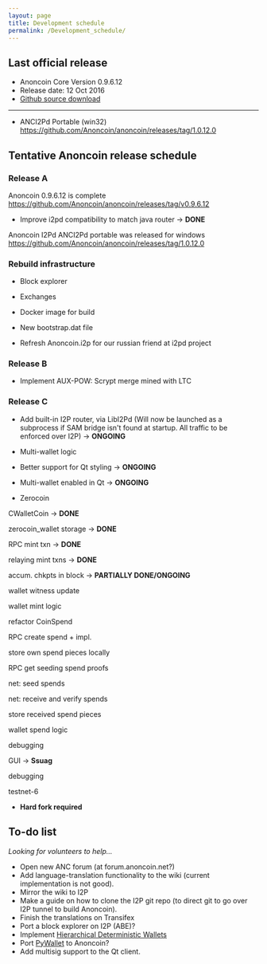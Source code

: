 ```yaml
---
layout: page
title: Development schedule
permalink: /Development_schedule/
---
```


Last official release
---------------------

-   Anoncoin Core Version 0.9.6.12
-   Release date: 12 Oct 2016
-   [Github source download](https://github.com/Anoncoin/anoncoin/tree/master)

------------------------------------------------------------------------

-   ANCI2Pd Portable (win32) <https://github.com/Anoncoin/anoncoin/releases/tag/1.0.12.0>

Tentative Anoncoin release schedule
-----------------------------------

### Release A

Anoncoin 0.9.6.12 is complete <https://github.com/Anoncoin/anoncoin/releases/tag/v0.9.6.12>

-   Improve i2pd compatibility to match java router → **DONE**

Anoncoin I2Pd ANCI2Pd portable was released for windows <https://github.com/Anoncoin/anoncoin/releases/tag/1.0.12.0>

### Rebuild infrastructure

-   Block explorer

<!-- -->

-   Exchanges

<!-- -->

-   Docker image for build

<!-- -->

-   New bootstrap.dat file

<!-- -->

-   Refresh Anoncoin.i2p for our russian friend at i2pd project

### Release B

-   Implement AUX-POW: Scrypt merge mined with LTC

### Release C

-   Add built-in I2P router, via LibI2Pd (Will now be launched as a subprocess if SAM bridge isn't found at startup. All traffic to be enforced over I2P) → **ONGOING**

<!-- -->

-   Multi-wallet logic

<!-- -->

-   Better support for Qt styling → **ONGOING**

<!-- -->

-   Multi-wallet enabled in Qt → **ONGOING**

<!-- -->

-   Zerocoin



CWalletCoin → **DONE**

zerocoin_wallet storage → **DONE**

RPC mint txn → **DONE**

relaying mint txns → **DONE**

accum. chkpts in block → **PARTIALLY DONE/ONGOING**

wallet witness update

wallet mint logic

refactor CoinSpend

RPC create spend + impl.

store own spend pieces locally

RPC get seeding spend proofs

net: seed spends

net: receive and verify spends

store received spend pieces

wallet spend logic

debugging

GUI → **Ssuag**

debugging

testnet-6

-   **Hard fork required**

To-do list
----------

*Looking for volunteers to help...*

-   Open new ANC forum (at forum.anoncoin.net?)
-   Add language-translation functionality to the wiki (current implementation is not good).
-   Mirror the wiki to I2P
-   Make a guide on how to clone the I2P git repo (to direct git to go over I2P tunnel to build Anoncoin).
-   Finish the translations on Transifex
-   Port a block explorer on I2P (ABE)?
-   Implement [Hierarchical Deterministic Wallets](https://github.com/bitcoin/bips/blob/master/bip-0032.mediawiki)
-   Port [PyWallet](https://github.com/jackjack-jj/pywallet) to Anoncoin?
-   Add multisig support to the Qt client.